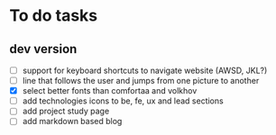 # To do tasks
## dev version
- [ ] support for keyboard shortcuts to navigate website (AWSD, JKL?)
- [ ] line that follows the user and jumps from one picture to another
- [x] select better fonts than comfortaa and volkhov
- [ ] add technologies icons to be, fe, ux and lead sections
- [ ] add project study page
- [ ] add markdown based blog